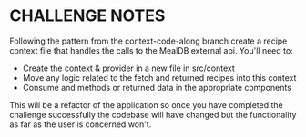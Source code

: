 # CHALLENGE NOTES

Following the pattern from the context-code-along branch create a recipe context file that handles the calls to the MealDB external api. You'll need to:

- Create the context & provider in a new file in src/context
- Move any logic related to the fetch and returned recipes into this context
- Consume and methods or returned data in the appropriate components

This will be a refactor of the application so once you have completed the challenge successfully the codebase will have changed but the functionality as far as the user is concerned won't.
